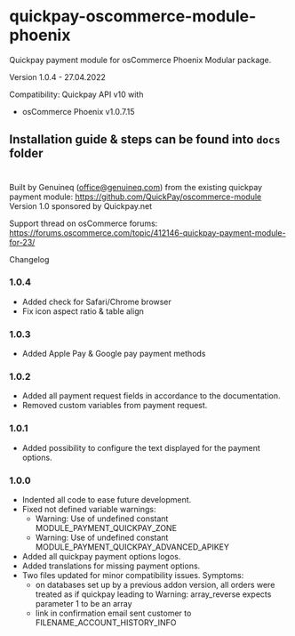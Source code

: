 # quickpay-oscommerce-module-phoenix
Quickpay payment module for osCommerce Phoenix
Modular package.

Version 1.0.4 - 27.04.2022

Compatibility:
Quickpay API v10 with
- osCommerce Phoenix v1.0.7.15

## Installation guide & steps can be found into `docs` folder
#

Built by Genuineq (office@genuineq.com) from the existing quickpay payment module: https://github.com/QuickPay/oscommerce-module
Version 1.0 sponsored by Quickpay.net

Support thread on osCommerce forums:
https://forums.oscommerce.com/topic/412146-quickpay-payment-module-for-23/

Changelog
### 1.0.4
- Added check for Safari/Chrome browser
- Fix icon aspect ratio & table align
### 1.0.3
- Added Apple Pay & Google pay payment methods
### 1.0.2
- Added all payment request fields in accordance to the documentation.
- Removed custom variables from payment request.
### 1.0.1
- Added possibility to configure the text displayed for the payment options.
### 1.0.0
- Indented all code to ease future development.
- Fixed not defined variable warnings:
  * Warning: Use of undefined constant MODULE_PAYMENT_QUICKPAY_ZONE
  * Warning: Use of undefined constant MODULE_PAYMENT_QUICKPAY_ADVANCED_APIKEY
- Added all quickpay payment options logos.
- Added translations for missing payment options.
- Two files updated for minor compatibility issues. Symptoms:
   * on databases set up by a previous addon version, all orders were treated as if quickpay leading to Warning: array_reverse expects parameter 1 to be an array
  * link in confirmation email sent customer to FILENAME_ACCOUNT_HISTORY_INFO
